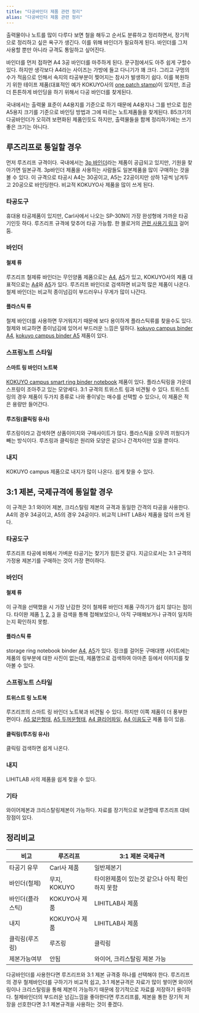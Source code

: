 ```yaml
---
title: "다공바인더 제품 관련 정리"
alias: "다공바인더 제품 관련 정리"
---
```

출력물이나 노트를 많이 다루다 보면 철을 해두고 순서도 분류하고 정리하면서, 장기적으로 정리하고 싶은 욕구가 생긴다. 이를 위해 바인더가 필요하게 된다. 바인더를 그저 사용할 뿐만 아니라 규격도 통일하고 싶어진다.

바인더를 먼저 접하면 A4 3공 바인더를 마주하게 된다. 문구점에서도 아주 쉽게 구할수 있다. 하지만 생각보다 A4라는 사이즈는 가방에 들고 다니기가 꽤 크다. 그리고 구멍의 수가 적음으로 인해서 속지의 타공부분이 찢어지는 참사가 발생하기 쉽다. 이를 복원하기 위한 테이프 제품(대표적인 예가 KOKUYO사의 [one patch stamp](https://www.youtube.com/watch?v=B5Nre66JOF8))이 있지만, 조금 더 튼튼하게 바인딩을 하기 위해서 다공 바인더를 찾게된다.

국내에서는 출력물 표준이 A4용지를 기준으로 하기 때문에 A4용지나 그를 반으로 접은 A5용지 크기를 기준으로 바인딩 방법과 그에 따르는 노트제품들을 찾게된다. B5크기의 다공바인더가 오히려 보편화된 제품인듯도 하지만, 출력물들을 함께 정리하기에는 쓰기 좋은 크기는 아니다.

## 루즈리프로 통일할 경우

먼저 루즈리프 규격이다. 국내에서는 [3p 바인더](http://www.3pbinder.com/)라는 제품이 공급되고 있지만, 기원을 찾아가면 일본규격. 3p바인더 제품을 사용하는 사람들도 일본제품을 많이 구매하는 것을 볼 수 있다. 이 규격으로 타공시 A4는 30공이고, A5는 22공이지만 상하 1공씩 남겨두고 20공으로 바인딩한다. 비교적 KOKUYO사 제품을 많이 쓰게 된다.

### 타공도구

휴대용 타공제품이 있지만, Carl사에서 나오는 SP-30N이 가장 완성형에 가까운 타공기인듯 하다. 루즈리프 규격에 맞추어 타공 가능함. 한 블로거의 [관련 사용기 링크](http://blog.naver.com/wills4u/220421004403) 걸어둠.

### 바인더

#### 철제 류

루즈리프 철제류 바인더는 무인양품 제품으로는 [A4](http://www.mujikorea.net/display/showDisplay.lecs?goodsNo=MJ31068302&storeNo=1&siteNo=13013&goodsCompositionCode=50), [A5](http://www.mujikorea.net/display/showDisplay.lecs?goodsNo=MJ31068303&storeNo=1&siteNo=13013&goodsCompositionCode=50)가 있고, KOKUYO사의 제품 대표적으로는 [A4](http://japanstore.kr/mall/view/goodsNo/123850)와 [A5](http://japanstore.kr/mall/view/goodsNo/23571)가 있다. 루즈리프 바인더로 검색하면 비교적 많은 제품이 나온다. 철제 바인더는 비교적 종이넘김이 부드러우나 무게가 많이 나간다.

#### 플라스틱 류

철제 바인더를 사용하면 무거워지기 때문에 보다 용이하게 플라스틱류를 찾을수도 있다. 철제와 비교하면 종이넘김에 있어서 부드러운 느낌은 덜하다. [kokuyo campus binder A4](http://item2.gmarket.co.kr/Item/DetailView/Item.aspx?goodscode=572316369), [kokuyo campus binder A5](http://www.terapeak.com/worth/kokuyo-campus-binder-a5-20-holes-up-to-65-sheets-transparent-lumpur-ap131t/272056068738/) 제품이 있다.

### 스프링노트 스타일

#### 스마트 링 바인더 노트북

[KOKUYO campus smart ring binder notebook](http://www.1300k.com/shop/goodsDetail.html?f_sp=&f_goodsno=215023101160) 제품이 있다. 플라스틱링을 가운데 스프링이 조아주고 있는 모양세다. 3:1 규격의 트위스트 링과 비견될 수 있다. 트위스트링의 경우 제품이 두가지 종류로 나와 좋이넣는 매수를 선택할 수 있으나, 이 제품은 적은 용량만 들어간다.

#### 루즈링(클릭링 유사)

루즈링이라고 검색하면 상품이미지와 구매사이트가 많다. 플라스틱을 오무려 끼웠다가 빼는 방식이다. 루즈링과 클릭링은 원리와 모양은 같으나 간격차이만 있을 뿐이다.

### 내지

KOKUYO campus 제품으로 내지가 많이 나온다. 쉽게 찾을 수 있다.

## 3:1 제본, 국제규격에 통일할 경우

이 규격은 3:1 와이어 제본, 크리스탈링 제본의 규격과 동일한 간격의 타공을 사용한다. A4의 경우 34공이고, A5의 경우 24공이다. 비교적 LIHIT LAB사 제품을 많이 쓰게 된다.

### 타공도구

루즈리프 타공에 비해서 가벼운 타공기는 찾기가 힘든것 같다. 지금으로서는 3:1 규격의 가정용 제본기를 구매하는 것이 가장 편이하다.

### 바인더

#### 철제 류

이 규격을 선택했을 시 가장 난감한 것이 철제류 바인더 제품 구하기가 쉽지 않다는 점이다. 타이완 제품 [1](http://goods.ruten.com.tw/item/show?21304291189583), [2](http://www.pundy.com.tw/ko/product/-/pundy_diy_binder_notebook_011.html), [3](http://www.pcstore.com.tw/pundy/M08216157.htm) 을 검색을 통해 접해보았으나, 아직 구매해보거나 규격이 일치하는지 확인하지 못함.

#### 플라스틱 류

storage ring notebook binder [A4](http://japanstore.kr/mall/view/goodsNo/23479), [A5](http://japanstore.kr/mall/view/goodsNo/23488)가 있다. 링크를 걸어둔 구매대행 사이트에는 제품의 링부분에 대한 사진이 없는데, 제품명으로 검색하여 아마존 등에서 이미지를 찾아볼 수 있다.

### 스프링노트 스타일

#### 트위스트 링 노트북

루즈리프의 스마트 링 바인더 노트북과 비견될 수 있다. 하지만 이쪽 제품이 더 풍부한 편이다. [A5 얇은형태](http://japanstore.kr/mall/view/goodsNo/24204), [A5 두꺼운형태](http://japanstore.kr/mall/view/goodsNo/24252), [A4 클리어파일](http://japanstore.kr/mall/view/goodsNo/30097), [A4 이음도구](http://japanstore.kr/mall/view/goodsNo/92862/keyword/y8nMyCzJSUxScDRRMDYBAA) 제품 등이 있음.

#### 클릭링(루즈링 유사)

클릭링 검색하면 쉽게 나온다.

### 내지

LIHITLAB 사의 제품을 쉽게 찾을 수 있다.

### 기타

와이어제본과 크리스탈링제본이 가능하다. 자료를 장기적으로 보관할때 루즈리프 대비 장점이 있다.

## 정리비교
| 비고        | 루즈리프       | 3:1 제본 국제규격               |
|-----------|------------|---------------------------|
| 타공기 유무    | Carl사 제품   | 일반제본기                     |
| 바인더(철제)   | 무지, KOKUYO | 타이완제품이 있는것 같으나 아직 확인하지 못함 |
| 바인더(플라스틱) | KOKUYO사 제품 | LIHITLAB사 제품              |
| 내지        | KOKUYO사 제품 | LIHITLAB사 제품              |
| 클릭링(루즈링)  | 루즈링        | 클릭링                       |
| 제본가능여부    | 안됨         | 와이어, 크리스탈링 제본 가능          |


다공바인더를 사용한다면 루즈리프와 3:1 제본 규격중 하나를 선택해야 한다. 루즈리프의 경우 철제바인더를 구하기가 비교적 쉽고, 3:1 제본규격은 자료가 많이 쌓이면 와이어링이나 크리스탈링을 통해 제본이 가능하기 때문에 장기적으로 자료를 저장하기 용이하다. 철제바인더의 부드러운 넘김느낌을 좋아한다면 루즈리프를, 제본을 통한 장기적 저장을 선호한다면 3:1 제본규격을 사용하는 것이 좋겠다.